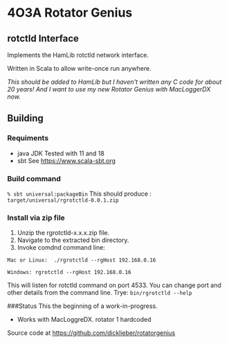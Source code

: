 # 4O3A Rotator Genius 
## rotctld Interface
Implements the HamLib rotctld network interface.

Written in Scala to allow write-once run anywhere.

*This should be added to HamLib but I haven't written any C code for about 20 years! And I want to use my new Rotator Genius with MacLoggerDX now.*


## Building
### Requiments
- java JDK Tested with 11 and 18
- sbt See https://www.scala-sbt.org

### Build command
`% sbt universal:packageBin`
This should produce :
`target/universal/rgrotctld-0.0.1.zip`

### Install via zip file
1. Unzip the rgrotctld-x.x.x.zip file. 
2. Navigate to the extracted bin directory.
3. Invoke comdnd command line:

`Mac or Linux:  ./rgrotctld --rgHost 192.168.0.16`

`Windows: rgrotctld --rgHost 192.168.0.16`

This will listen for rotctld command on port 4533. You can change port and other details from the command line. Trye:
`bin/rgrotctld --help`


###Status
This the beginning of a work-in-progress.
- Works with MacLoggreDX. rotator 1 hardcoded

Source code at https://github.com/dicklieber/rotatorgenius